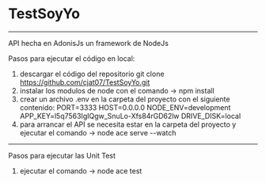 # TestSoyYo
_______________________________________________________________________________
API hecha en AdonisJs un framework de NodeJs

Pasos para ejecutar el código en local:

1. descargar el código del repositorio git clone https://github.com/cjat07/TestSoyYo.git
2. instalar los modulos de node con el comando -> npm install
3. crear un archivo .env en la carpeta del proyecto con el siguiente contenido:
        PORT=3333
        HOST=0.0.0.0
        NODE_ENV=development
        APP_KEY=l5q7563IgIQgw_SnuLo-Xfs84rGD62lw
        DRIVE_DISK=local
4. para arrancar el API se necesita estar en la carpeta del proyecto y ejecutar el comando -> node ace serve --watch

_______________________________________________________________________________________________________

Pasos para ejecutar las Unit Test

1. ejecutar el comando -> node ace test 